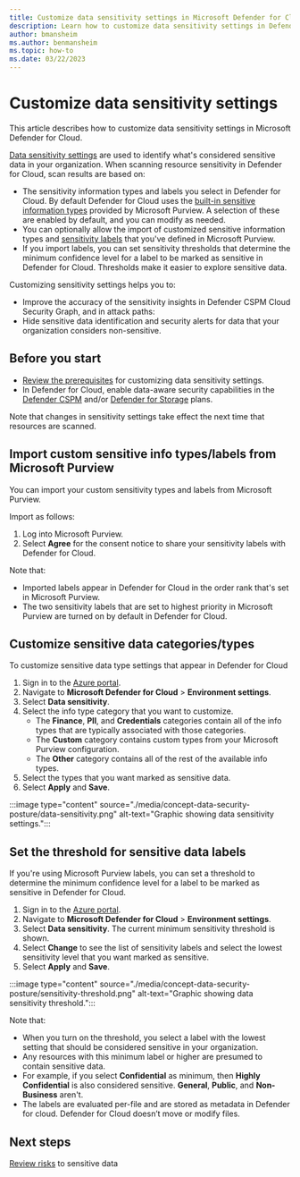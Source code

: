 ```yaml
---
title: Customize data sensitivity settings in Microsoft Defender for Cloud
description: Learn how to customize data sensitivity settings in Defender for Cloud
author: bmansheim
ms.author: benmansheim
ms.topic: how-to
ms.date: 03/22/2023
---
```

# Customize data sensitivity settings

This article describes how to customize data sensitivity settings in Microsoft Defender for Cloud. 

[Data sensitivity settings](concept-data-security-posture.md#data-sensitivity-settings) are used to identify what's considered sensitive data in your organization. When scanning resource sensitivity in Defender for Cloud, scan results are based on:

- The sensitivity information types and labels you select in Defender for Cloud. By default Defender for Cloud uses the [built-in sensitive information types](/microsoft-365/compliance/sensitive-information-type-learn-about#built-in-sensitive-information-types) provided by Microsoft Purview. A selection of these are enabled by default, and you can modify as needed.
- You can optionally allow the import of customized sensitive information types and [sensitivity labels](/microsoft-365/compliance/sensitivity-labels#what-a-sensitivity-label-is) that you've defined in Microsoft Purview.
- If you import labels, you can set sensitivity thresholds that determine the minimum confidence level for a label to be marked as sensitive in Defender for Cloud. Thresholds make it easier to explore sensitive data.

Customizing sensitivity settings helps you to:

- Improve the accuracy of the sensitivity insights in Defender CSPM Cloud Security Graph, and in attack paths: 
- Hide sensitive data identification and security alerts for data that your organization considers non-sensitive.

## Before you start

- [Review the prerequisites](concept-data-security-posture-prepare.md#configuring-data-sensitivity-settings) for customizing data sensitivity settings.
- In Defender for Cloud, enable data-aware security capabilities in the [Defender CSPM](data-security-posture-enable.md) and/or [Defender for Storage](defender-for-storage-introduction.md) plans.

Note that changes in sensitivity settings take effect the next time that resources are scanned.

## Import custom sensitive info types/labels from Microsoft Purview

You can import your custom sensitivity types and labels from Microsoft Purview.

Import as follows:

1. Log into Microsoft Purview.
1. Select **Agree** for the consent notice to share your sensitivity labels with Defender for Cloud.

Note that:

- Imported labels appear in Defender for Cloud in the order rank that's set in Microsoft Purview.
- The two sensitivity labels that are set to highest priority in Microsoft Purview are turned on by default in Defender for Cloud.


## Customize sensitive data categories/types

To customize sensitive data type settings that appear in Defender for Cloud

1. Sign in to the [Azure portal](https://portal.azure.com). 
1. Navigate to **Microsoft Defender for Cloud** > **Environment settings**.
1. Select **Data sensitivity**.
1. Select the info type category that you want to customize.
    - The **Finance**, **PII**, and **Credentials** categories contain all of the info types that are typically associated with those categories.
    - The **Custom** category contains custom types from your Microsoft Purview configuration.
    - The **Other** category contains all of the rest of the available info types.
1. Select the types that you want marked as sensitive data.
1. Select **Apply** and **Save**.

:::image type="content" source="./media/concept-data-security-posture/data-sensitivity.png" alt-text="Graphic showing data sensitivity settings.":::

## Set the threshold for sensitive data labels

If you're using Microsoft Purview labels, you can set a threshold to determine the minimum confidence level for a label to be marked as sensitive in Defender for Cloud.


1. Sign in to the [Azure portal](https://portal.azure.com). 
1. Navigate to **Microsoft Defender for Cloud** > **Environment settings**.
1. Select **Data sensitivity**.
    The current minimum sensitivity threshold is shown.
1. Select **Change** to see the list of sensitivity labels and select the lowest sensitivity level that you want marked as sensitive.
1. Select **Apply** and **Save**.

:::image type="content" source="./media/concept-data-security-posture/sensitivity-threshold.png" alt-text="Graphic showing data sensitivity threshold.":::

Note that:

- When you turn on the threshold, you select a label with the lowest setting that should be considered sensitive in your organization.
- Any resources with this minimum label or higher are presumed to contain sensitive data.
- For example, if you select **Confidential** as minimum, then **Highly Confidential** is also considered sensitive. **General**, **Public**, and **Non-Business** aren't.
- The labels are evaluated per-file and are stored as metadata in Defender for cloud. Defender for Cloud doesn’t move or modify files.

## Next steps

[Review risks](data-security-review-risks.md) to sensitive data
